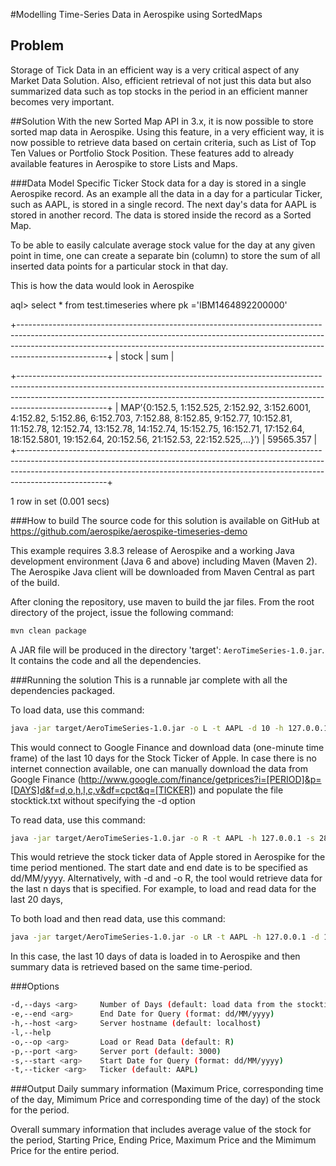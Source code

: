 #Modelling Time-Series Data in Aerospike using SortedMaps

## Problem
Storage of Tick Data in an efficient way is a very critical aspect of any Market Data Solution. Also, efficient retrieval of not just this data but also summarized data such as top stocks in the period in an efficient manner becomes very important. 

##Solution
With the new Sorted Map API in 3.x, it is now possible to store sorted map data in Aerospike. Using this feature, in a very efficient way, it is now possible to retrieve data based on certain criteria, such as List of Top Ten Values or Portfolio Stock Position. These features add to already available features in Aerospike to store Lists and Maps.

###Data Model
Specific Ticker Stock data for a day is stored in a single Aerospike record. As an example all the data in a day for a particular Ticker, such as AAPL, is stored in a single record. The next day's data for AAPL is stored in another record. The data is stored inside the record as a Sorted Map.

To be able to easily calculate average stock value for the day at any given point in time, one can create a separate bin (column) to store the sum of all inserted data points for a particular stock in that day. 

This is how the data would look in Aerospike

aql> select * from test.timeseries where pk ='IBM1464892200000'

+----------------------------------------------------------------------------------------------------------------------------------------------------------------------------------------------------------------------------------------------------------------+
| stock                                                                                                                                                                                                                                                    | sum           |

+----------------------------------------------------------------------------------------------------------------------------------------------------------------------------------------------------------------------------------------------------------------+
| MAP’{0:152.5, 1:152.525, 2:152.92, 3:152.6001, 4:152.82, 5:152.86, 6:152.703, 7:152.88, 8:152.85, 9:152.77, 10:152.81, 11:152.78, 12:152.74, 13:152.78, 14:152.74, 15:152.75, 16:152.71, 17:152.64, 18:152.5801, 19:152.64, 20:152.56, 21:152.53, 22:152.525,...}’)  | 59565.357 |
+----------------------------------------------------------------------------------------------------------------------------------------------------------------------------------------------------------------------------------------------------------------+

1 row in set (0.001 secs)

###How to build
The source code for this solution is available on GitHub at https://github.com/aerospike/aerospike-timeseries-demo 

This example requires 3.8.3 release of Aerospike and a working Java development environment (Java 6 and above) including Maven (Maven 2). The Aerospike Java client will be downloaded from Maven Central as part of the build.

After cloning the repository, use maven to build the jar files. From the root directory of the project, issue the following command:
```bash
mvn clean package
```
A JAR file will be produced in the directory 'target': `AeroTimeSeries-1.0.jar`. It contains the code and all the dependencies.

###Running the solution
This is a runnable jar complete with all the dependencies packaged.

To load data, use this command:
```bash
java -jar target/AeroTimeSeries-1.0.jar -o L -t AAPL -d 10 -h 127.0.0.1
```
This would connect to Google Finance and download data (one-minute time frame) of the last 10 days for the Stock Ticker of Apple. In case there is no internet connection available, one can manually download the data from Google Finance (http://www.google.com/finance/getprices?i=[PERIOD]&p=[DAYS]d&f=d,o,h,l,c,v&df=cpct&q=[TICKER]) and populate the file stocktick.txt without specifying the -d option

To read data, use this command:
```bash
java -jar target/AeroTimeSeries-1.0.jar -o R -t AAPL -h 127.0.0.1 -s 28/12/2015 -e 30/12/2015
```
This would retrieve the stock ticker data of Apple stored in Aerospike for the time period mentioned. The start date and end date is to be specified as dd/MM/yyyy. Alternatively, with -d and -o R, the tool would retrieve data for the last n days that is specified. For example, to load and read data for the last 20 days,

To both load and then read data, use this command:
```bash
java -jar target/AeroTimeSeries-1.0.jar -o LR -t AAPL -h 127.0.0.1 -d 10
```
In this case, the last 10 days of data is loaded in to Aerospike and then summary data is retrieved based on the same time-period.

###Options
```bash
-d,--days <arg>     Number of Days (default: load data from the stocktick.txt file)
-e,--end <arg>      End Date for Query (format: dd/MM/yyyy)
-h,--host <arg>     Server hostname (default: localhost)
-l,--help             
-o,--op <arg>       Load or Read Data (default: R)
-p,--port <arg>     Server port (default: 3000)
-s,--start <arg>    Start Date for Query (format: dd/MM/yyyy)
-t,--ticker <arg>   Ticker (default: AAPL)
```
###Output
Daily summary information (Maximum Price, corresponding time of the day, Mimimum Price and corresponding time of the day) of the stock for the period.

Overall summary information that includes average value of the stock for the period, Starting Price, Ending Price, Maximum Price and the Mimimum Price for the entire period.
